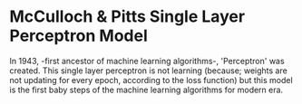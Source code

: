 # McCulloch & Pitts Single Layer Perceptron Model

In 1943, -first ancestor of machine learning algorithms-, 'Perceptron' was created. This single layer perceptron is not learning (because; weights are not updating for every epoch, according to the loss function) but this model is the first baby steps of the machine learning algorithms for modern era.  

